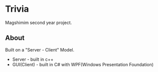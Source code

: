 # Trivia 

Magshimim second year project.

## About
Built on a "Server - Client" Model. <br /> 
  * Server - built in c++ <br /> 
  * GUI(Client) - built in C# with WPF(Windows Presentation Foundation)
  
